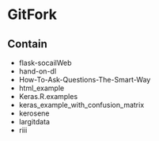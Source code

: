 # GitFork

## Contain
- flask-socailWeb
- hand-on-dl
- How-To-Ask-Questions-The-Smart-Way
- html_example
- Keras.R.examples
- keras_example_with_confusion_matrix
- kerosene
- largitdata
- riii
